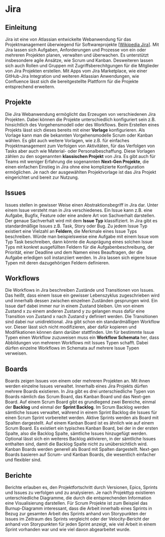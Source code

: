 # Jira

## Einleitung

Jira ist eine von Atlassian entwickelte Webanwendung für das Projektmanagement überwiegend für Softwareprojekte [[Wikipedia Jira][WP-Jira]].
Mit Jira lassen sich Aufgaben, Anforderungen und Prozesse von ein oder mehreren Projekten planen, verwalten und überwachen. 
Es unterstützt insbesondere agile Ansätze, wie Scrum und Kanban. Desweiteren lassen sich auch Rollen und Gruppen
mit Zugriffsberechitgungen für die Mitglieder von Jira Projekten erstellen. Mit Apps vom Jira Marketplace, wie einer GitHub-Jira
Integration und weiteren Atlassian Anwendungen, wie Confluence lässt sich die bereitgestellte Plattform für die Projekte entsprechend
erweitern.

## Projekte

Die Jira Webanwendung ermöglicht das Erzeugen von verschiedenen Jira Projekten. Dabei können die Projekte unterschiedlich konfiguriert
sein z.B. hinsichtlich des Vorgehensmodell oder des Workflows. Beim Erstellen eines Projekts lässt sich dieses bereits mit einer
**Vorlage** konfigurieren. Als Vorlage kann man die bekannten Vorgehensmodelle Scrum oder Kanban wählen. Es gibt auch weitere Vorlagen,
wie z.B. für einfaches Projektmanagement zum Verfolgen von Aktivitäten, für das Verfolgen von Tasks aber auch wie Material-
oder Personalbeschaffung. Diese Vorlagen zählen zu den sogenannten **klassischen Projekt** von Jira. Es gibt auch für Teams mit weniger
Erfahrung die sogenannten **Next-Gen Projekte**, die einen einfachen Einstieg in Jira ohne eine komplizierte Konfiguration ermöglichen.
Je nach der ausgewählten Projektvorlage ist das Jira Projekt eingerichtet und bereit zur Nutzung.

## Issues

Issues stellen in gewisser Weise einen Abstraktionsbegriff in Jira dar. Unter einem Issue versteht man in Jira verschiedenes.
Ein Issue kann z.B. eine Aufgabe, Bugfix, Feature oder eine andere Art von Sachverhalt darstellen. Der genaue Sachverhalt wird mit dem
**Issue Typ** klassifiziert. In Jira gibt es standardmäßige Issues z.B. Task, Story oder Bug. Zu jedem Issue Typ existiert eine Vielzahl
an **Feldern**, die Merkmale eines Issue Typs beschreiben. Würde man beispielsweise eine Aufgabe mit einem Issue vom Typ Task beschreiben,
dann könnte die Ausprägung eines solchen Issue Typs mit konkret ausgefüllten Feldern für die Aufgabenbeschreibung, der Priorität, einer
Deadline und dem Namen eines Beauftragen, der die Aufgabe erledigen soll instanziiert werden. In Jira lassen sich eigene Issue Typen mit
deren dazugehörigen Feldern definieren.

## Workflows

Die Workflows in Jira beschreiben Zustände und Transitionen von Issues. Das heißt, dass einem Issue ein gewisser Lebenszyklus zugeschrieben
wird und innerhalb dessen zwischen einzelnen Zuständen gesprungen wird. Ein Issue darf dabei immer nur in einem Zustand bleiben. Um von einem
Zustand x zu einem anderen Zustand y zu gelangen muss dafür eine Transition von Zustand x nach Zustand y definiert werden. Die Transitionen
sind dabei nur unidirektional. Jira gibt schon ein standardmäßigen Workflow vor. Dieser lässt sich nicht modifizieren, aber dafür kopieren
und Modifikationen können dann darüber stattfinden. Um für bestimmte Issue Typen einen Workflow zuzuweisen muss ein **Workflow Schemata** her,
dass Abbildungen von mehreren Workflows mit Issues Typen schafft. Dabei dürfen einzelne Workflows im Schemata auf mehrere Issue Typen verweisen.

## Boards

Boards zeigen Issues von einem oder mehreren Projekten an. Mit ihnen werden einzelne Issues verwaltet. Innerhalb eines Jira Projekts dürfen
mehrere Boards existieren. In Jira gibt es drei unterschiedliche Typen von Boards nämlich das Scrum Board, das Kanban Board und das
Next-gen Board. Auf einem Scrum Board gibt es grundlegend zwei Bereiche, einmal der **Backlog** und einmal der **Sprint Backlog**.
Im Scrum Backlog werden sämtliche Issues verwaltet, während in einem Sprint Backlog die Issues für einen Scrum Sprint vorbereitet werden.
Aktive Sprints werden als Board mit Spalten dargestellt. Auf einem Kanban Board ist es ähnlich wie auf einem
Scrum Board. Es existiert ein typisches Kanban Board, bei der in der ersten Spalte, also die Backlog Spalte, sämtliche Issues hinzugefügt
werden. Optional lässt sich ein weiteres Backlog aktivieren, in der sämtliche Issues enthalten sind, damit die Backlog Spalte nicht zu
unübersichtlich wird. Kanban Boards werden generell als Board mit Spalten dargestellt. Next-gen Boards basieren auf Scrum- und Kanban Boards,
die wesentlich einfacher und flexibler sind.

## Berichte

Berichte erlauben es, den Projektfortschritt durch Versionen, Epics, Sprints und Issues zu verfolgen und zu analysieren. Je nach Projekttyp
existieren unterschiedliche Diagramme, die durch die entsprechenden Information eine Visualisierung darstellen. Für Scrum Projekte ist
zum Beispiel das Burnup-Diagramm interessant, dass die Arbeit innerhalb eines Sprints in Bezug zur gesamten Arbeit des Sprints anhand
von Storypunkten der Issues im Zeitraum des Sprints vergleicht oder der Velocity-Bericht der anhand von Storypunkten für jeden Sprint anzeigt,
wie viel Arbeit in einem Sprint vorhanden war und wie viel davon abgearbeitet wurde. 

[WP-Jira]: https://de.wikipedia.org/wiki/Jira_(Software)